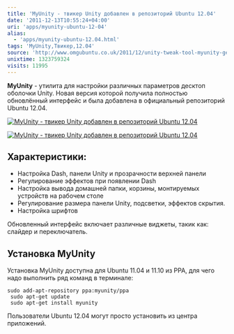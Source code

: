```yaml
---
title: 'MyUnity - твикер Unity добавлен в репозиторий Ubuntu 12.04'
date: '2011-12-13T10:55:24+04:00'
uri: 'apps/myunity-ubuntu-12-04'
alias: 
  - 'apps/myunity-ubuntu-12.04.html'
tags: 'MyUnity,Твикер,12.04'
source: 'http://www.omgubuntu.co.uk/2011/12/unity-tweak-tool-myunity-gets-new-look-coming-to-ubuntu-software-centre/'
unixtime: 1323759324
visits: 11995
---
```

**MyUnity** - утилита для настройки различных параметров десктоп оболочки Unity. Новая версия которой получила полностью обновлённый интерфейс и была добавлена в официальный репозиторий Ubuntu 12.04.

[![MyUnity - твикер Unity добавлен в репозиторий Ubuntu 12.04](img/2011/12/13/10-00/myunity-6503865211-o.jpg)](img/2011/12/13/10-00/myunity-6503865211-o.jpg)

[![MyUnity - твикер Unity добавлен в репозиторий Ubuntu 12.04](img/2011/12/13/10-00/myunity1-6503865419-o.jpg)](img/2011/12/13/10-00/myunity1-6503865419-o.jpg)

## Характеристики:

*   Настройка Dash, панели Unity и прозрачности верхней панели
*   Регулирование эффектов при появлении Dash
*   Настройка вывода домашней папки, корзины, монтируемых устройств на рабочем столе
*   Регулирование размера панели Unity, подсветки, эффектов скрытия.
*   Настройка шрифтов

Обновленный интерфейс включает различные виджеты, такик как: слайдер и переключатель.

## Установка MyUnity

Установка MyUnity доступна для Ubuntu 11.04 и 11.10 из PPA, для чего надо выполнить ряд команд в терминале:

```
sudo add-apt-repository ppa:myunity/ppa
 sudo apt-get update
 sudo apt-get install myunity
```

Пользователи Ubuntu 12.04 могут просто установить из центра приложений.
